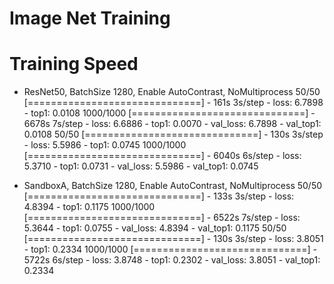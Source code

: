 # Image Net Training

# Training Speed
* ResNet50, BatchSize 1280, Enable AutoContrast, NoMultiprocess
50/50 [==============================] - 161s 3s/step - loss: 6.7898 - top1: 0.0108
1000/1000 [==============================] - 6678s 7s/step - loss: 6.6886 - top1: 0.0070 - val_loss: 6.7898 - val_top1: 0.0108
50/50 [==============================] - 130s 3s/step - loss: 5.5986 - top1: 0.0745
1000/1000 [==============================] - 6040s 6s/step - loss: 5.3710 - top1: 0.0731 - val_loss: 5.5986 - val_top1: 0.0745

* SandboxA, BatchSize 1280, Enable AutoContrast, NoMultiprocess
50/50 [==============================] - 133s 3s/step - loss: 4.8394 - top1: 0.1175
1000/1000 [==============================] - 6522s 7s/step - loss: 5.3644 - top1: 0.0755 - val_loss: 4.8394 - val_top1: 0.1175
50/50 [==============================] - 130s 3s/step - loss: 3.8051 - top1: 0.2334
1000/1000 [==============================] - 5722s 6s/step - loss: 3.8748 - top1: 0.2302 - val_loss: 3.8051 - val_top1: 0.2334